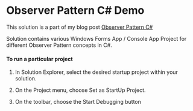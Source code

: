 # Observer Pattern C# Demo

This solution is a part of my blog post [Observer Pattern C#](https://kudchikarsk.com/observer-pattern-csharp/)


Solution contains various Windows Forms App / Console App Project for different Observer Pattern concepts in C#.


#### To run a particular project

  1. In Solution Explorer, select the desired startup project within your solution.

  2. On the Project menu, choose Set as StartUp Project.

  3. On the toolbar, choose the Start Debugging button
